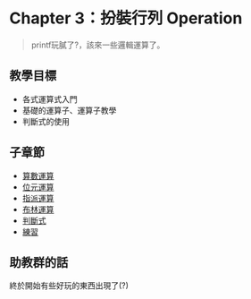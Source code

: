 # Chapter 3：扮裝行列 Operation

> printf玩膩了?，該來一些邏輯運算了。

## 教學目標
- 各式運算式入門
- 基礎的運算子、運算子教學
- 判斷式的使用

## 子章節
  * [算數運算](01_arithmetic.md)
  * [位元運算](02_bitComputing.md)
  * [指派運算](03_assignment.md)
  * [布林運算](04_boolean.md)
  * [判斷式](05_ifStatement.md)
  * [練習](06_practice.md)  

## 助教群的話
終於開始有些好玩的東西出現了(?)
